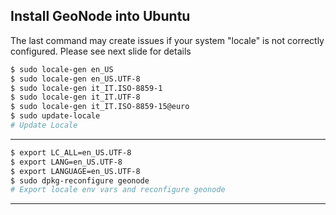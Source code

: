 ## Install GeoNode into Ubuntu

The last command may create issues if your system "locale" is not correctly configured. Please see next slide for details

```bash
$ sudo locale-gen en_US
$ sudo locale-gen en_US.UTF-8
$ sudo locale-gen it_IT.ISO-8859-1
$ sudo locale-gen it_IT.UTF-8
$ sudo locale-gen it_IT.ISO-8859-15@euro
$ sudo update-locale
# Update Locale
```
---

```bash
$ export LC_ALL=en_US.UTF-8
$ export LANG=en_US.UTF-8
$ export LANGUAGE=en_US.UTF-8
$ sudo dpkg-reconfigure geonode
# Export locale env vars and reconfigure geonode
```
---


